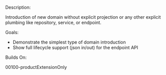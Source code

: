 Description:

Introduction of new domain without explicit projection or any other explicit plumbing like
repository, service, or endpoint.

Goals:

- Demonstrate the simplest type of domain introduction
- Show full lifecycle support (json in/out) for the endpoint API

Builds On:

00100-productExtensionOnly
